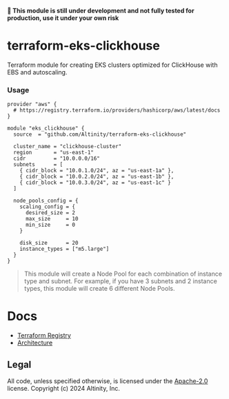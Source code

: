 **🚨 This module is still under development and not fully tested for production, use it under your own risk**

# terraform-eks-clickhouse

Terraform module for creating EKS clusters optimized for ClickHouse with EBS and autoscaling.

### Usage

```hcl
provider "aws" {
  # https://registry.terraform.io/providers/hashicorp/aws/latest/docs
}

module "eks_clickhouse" {
  source  = "github.com/Altinity/terraform-eks-clickhouse"

  cluster_name = "clickhouse-cluster"
  region       = "us-east-1"
  cidr         = "10.0.0.0/16"
  subnets      = [
    { cidr_block = "10.0.1.0/24", az = "us-east-1a" },
    { cidr_block = "10.0.2.0/24", az = "us-east-1b" },
    { cidr_block = "10.0.3.0/24", az = "us-east-1c" }
  ]

  node_pools_config = {
    scaling_config = {
      desired_size = 2
      max_size     = 10
      min_size     = 0
    }

    disk_size      = 20
    instance_types = ["m5.large"]
  }
}
```

> This module will create a Node Pool for each combination of instance type and subnet. For example, if you have 3 subnets and 2 instance types, this module will create 6 different Node Pools.

# Docs

- [Terraform Registry](#)
- [Architecture](./docs/)

## Legal

All code, unless specified otherwise, is licensed under the [Apache-2.0](LICENSE) license.
Copyright (c) 2024 Altinity, Inc.
